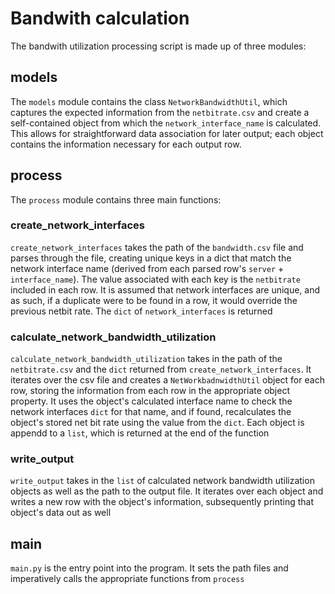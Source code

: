 # Bandwith calculation

The bandwith utilization processing script is made up of three modules:

## models

The `models` module contains the class `NetworkBandwidthUtil`, which captures the expected information from the `netbitrate.csv` and create a self-contained object from which the `network_interface_name` is calculated. This allows for straightforward data association for later output; each object contains the information necessary for each output row.

## process

The `process` module contains three main functions:

### create_network_interfaces

`create_network_interfaces` takes the path of the `bandwidth.csv` file and parses through the file, creating unique keys in a dict that match the network interface name (derived from each parsed row's `server` + `interface_name`). The value associated with each key is the `netbitrate` included in each row. It is assumed that network interfaces are unique, and as such, if a duplicate were to be found in a row, it would override the previous netbit rate. The `dict` of `network_interfaces` is returned

### calculate_network_bandwidth_utilization

`calculate_network_bandwidth_utilization` takes in the path of the `netbitrate.csv` and the `dict` returned from `create_network_interfaces`. It iterates over the csv file and creates a `NetWorkbadnwidthUtil` object for each row, storing the information from each row in the appropriate object property. It uses the object's calculated interface name to check the network interfaces `dict` for that name, and if found, recalculates the object's stored net bit rate using the value from the `dict`. Each object is appendd to a `list`, which is returned at the end of the function

### write_output

`write_output` takes in the `list` of calculated network bandwidth utilization objects as well as the path to the output file. It iterates over each object and writes a new row with the object's information, subsequently printing that object's data out as well

## main

`main.py` is the entry point into the program. It sets the path files and imperatively calls the appropriate functions from `process`